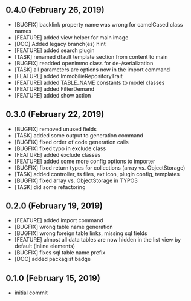 ## 0.4.0 (February 26, 2019)
  - [BUGFIX] backlink property name was wrong for camelCased class names
  - [FEATURE] added view helper for main image
  - [DOC] Added legacy branch(es) hint
  - [FEATURE] added search plugin
  - [TASK] renamed dfault template section from content to main
  - [BUGFIX] readded openimmo class for de-/serialization
  - [TASK] all parameters are options now in the import command
  - [FEATURE] added ImmobilieRepositoryTrait
  - [FEATURE] added TABLE_NAME constants to model classes
  - [FEATURE] added FilterDemand
  - [FEATURE] added show action

## 0.3.0 (February 22, 2019)
  - [BUGFIX] removed unused fields
  - [TASK] added some output to generation command 
  - [BUGFIX] fixed order of code generation calls
  - [BUGFIX] fixed typo in exclude class
  - [FEATURE] added exclude classes 
  - [FEATURE] added some more config options to importer 
  - [BUGFIX] fixed return types for collections (array vs. ObjectStorage)
  - [TASK] added controller, ts files, ext icon, plugin config, templates 
  - [BUGFIX] fixed array vs. ObjectStorage in TYPO3
  - [TASK] did some refactoring

## 0.2.0 (February 19, 2019)
  - [FEATURE] added import command
  - [BUGFIX] wrong table name generation
  - [BUGFIX] wrong foreign table links, missing sql fields
  - [FEATURE] almost all data tables are now hidden in the list view by default (inline elements)
  - [BUGFIX] fixes sql table name prefix
  - [DOC] added packagist badge

## 0.1.0 (February 15, 2019)
  - initial commit

